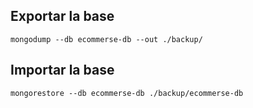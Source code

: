 ## Exportar la  base
```
mongodump --db ecommerse-db --out ./backup/
```


## Importar la base
```
mongorestore --db ecommerse-db ./backup/ecommerse-db
```